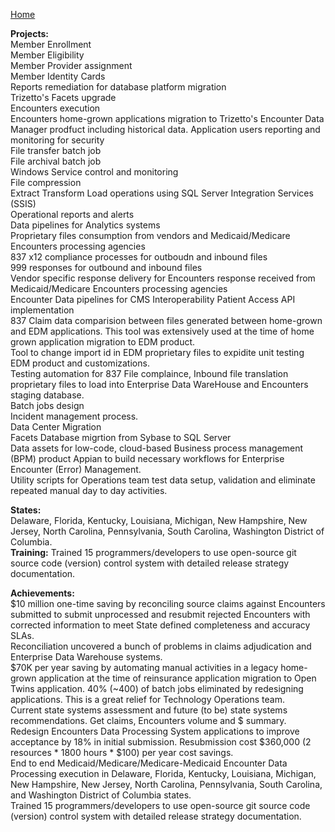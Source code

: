 [Home](https://pmangalapally.github.io/)

**Projects:**  
Member Enrollment  
Member Eligibility  
Member Provider assignment  
Member Identity Cards  
Reports remediation for database platform migration  
Trizetto's Facets upgrade  
Encounters execution  
Encounters home-grown applications migration to Trizetto's Encounter Data Manager prodfuct including historical data. 
Application users reporting and monitoring for security  
File transfer batch job  
File archival batch job    
Windows Service control and monitoring  
File compression  
Extract Transform Load operations using SQL Server Integration Services (SSIS)  
Operational reports and alerts  
Data pipelines for Analytics systems  
Proprietary files consumption from vendors and Medicaid/Medicare Encounters processing agencies  
837 x12 compliance processes for outboudn and inbound files  
999 responses for outbound and inbound files    
Vendor specific response delivery for Encounters response received from Medicaid/Medicare Encounters processing agencies   
Encounter Data pipelines for CMS Interoperability Patient Access API implementation  
837 Claim data comparision between files generated between home-grown and EDM applications. This tool was extensively used at the time of home grown application migration to EDM product.  
Tool to change import id in EDM proprietary files to expidite unit testing EDM  product and customizations.  
Testing automation for 837 File complaince, Inbound file translation proprietary files to load into Enterprise Data WareHouse and Encounters staging database.  
Batch jobs design   
Incident management process.  
Data Center Migration   
Facets Database migrtion from Sybase to SQL Server   
Data assets for low-code, cloud-based Business process management (BPM) product Appian to build necessary workflows for Enterprise Encounter (Error) Management.  
Utility scripts for Operations team test data setup, validation and eliminate repeated manual day to day activities.  

**States:**  
Delaware, Florida, Kentucky, Louisiana, Michigan, New Hampshire, New Jersey, North Carolina, Pennsylvania, South Carolina, Washington District of Columbia.  
**Training:**
Trained 15 programmers/developers to use open-source git source code (version) control system with detailed release strategy documentation.  

**Achievements:**  
$10 million one-time saving by reconciling source claims against Encounters submitted to submit unprocessed and resubmit rejected Encounters with corrected information to meet State defined completeness and accuracy SLAs.  
Reconciliation uncovered a bunch of problems in claims adjudication and Enterprise Data Warehouse systems.  
$70K per year saving by automating manual activities in a legacy home-grown application at the time of reinsurance application migration to Open Twins application.
40% (~400) of batch jobs eliminated by redesigning applications. This is a great relief for Technology Operations team.  
Current state systems assessment and future (to be) state systems recommendations. Get claims, Encounters volume and $ summary.  
Redesign Encounters Data Processing System applications to improve acceptance by 18% in initial submission. Resubmission cost $360,000 (2 resources * 1800 hours * $100) per year cost savings.  
End to end Medicaid/Medicare/Medicare-Medicaid Encounter Data Processing execution in Delaware, Florida, Kentucky, Louisiana, Michigan, New Hampshire, New Jersey, North Carolina, Pennsylvania, South Carolina, and Washington District of Columbia states.  
Trained 15 programmers/developers to use open-source git source code (version) control system with detailed release strategy documentation.  

